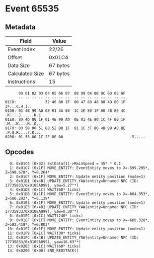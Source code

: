 # Event 65535

## Metadata

| Field           | Value    |
|-----------------|----------|
| Event Index     | 22/26    |
| Offset          | 0x01C4   |
| Data Size       | 67 bytes |
| Calculated Size | 67 bytes |
| Instructions    | 15       |

```
      00 01 02 03 04 05 06 07  08 09 0A 0B 0C 0D 0E 0F
      -- -- -- -- -- -- -- --  -- -- -- -- -- -- -- --
01C0:             32 46 80 1F  00 47 80 48 80 49 80 1F      2F...G.H.I..
01D0: 01 4B 99 A0 0E 01 4A 80  1C 2E 80 1F 00 4B 80 4C  .K....J......K.L
01E0: 80 4D 80 1F 01 4B 99 A0  0E 01 4E 80 1C 4F 80 1F  .M...K....N..O..
01F0: 00 50 80 51 80 52 80 1F  01 1C 3F 80 4B 99 A0 0E  .P.Q.R....?.K...
0200: 01 53 80 1C 2E 80 00                              .S.....         
```

## Opcodes

```
  0: 0x01C4 [0x32] ExtData[1]->MainSpeed = 45* * 0.1
  1: 0x01C7 [0x1F] MOVE_ENTITY: EventEntity moves to X=-599.295*, Z=590.678*, Y=0.264*
  2: 0x01CF [0x1F] MOVE_ENTITY: Update entity position (mode=1)
  3: 0x01D1 [0x4B] UPDATE_ENTITY_YAW(entity=Unnamed NPC (ID: 17735833/0x010EA099), yaw=5.27°*)
  4: 0x01D8 [0x1C] WAIT(60* ticks)
  5: 0x01DB [0x1F] MOVE_ENTITY: EventEntity moves to X=-604.353*, Z=586.292*, Y=0.138*
  6: 0x01E3 [0x1F] MOVE_ENTITY: Update entity position (mode=1)
  7: 0x01E5 [0x4B] UPDATE_ENTITY_YAW(entity=Unnamed NPC (ID: 17735833/0x010EA099), yaw=0.20°*)
  8: 0x01EC [0x1C] WAIT(240* ticks)
  9: 0x01EF [0x1F] MOVE_ENTITY: EventEntity moves to X=-600.328*, Z=582.410*, Y=0.802*
 10: 0x01F7 [0x1F] MOVE_ENTITY: Update entity position (mode=1)
 11: 0x01F9 [0x1C] WAIT(30* ticks)
 12: 0x01FC [0x4B] UPDATE_ENTITY_YAW(entity=Unnamed NPC (ID: 17735833/0x010EA099), yaw=16.63°*)
 13: 0x0203 [0x1C] WAIT(60* ticks)
 14: 0x0206 [0x00] END_REQSTACK()
```
